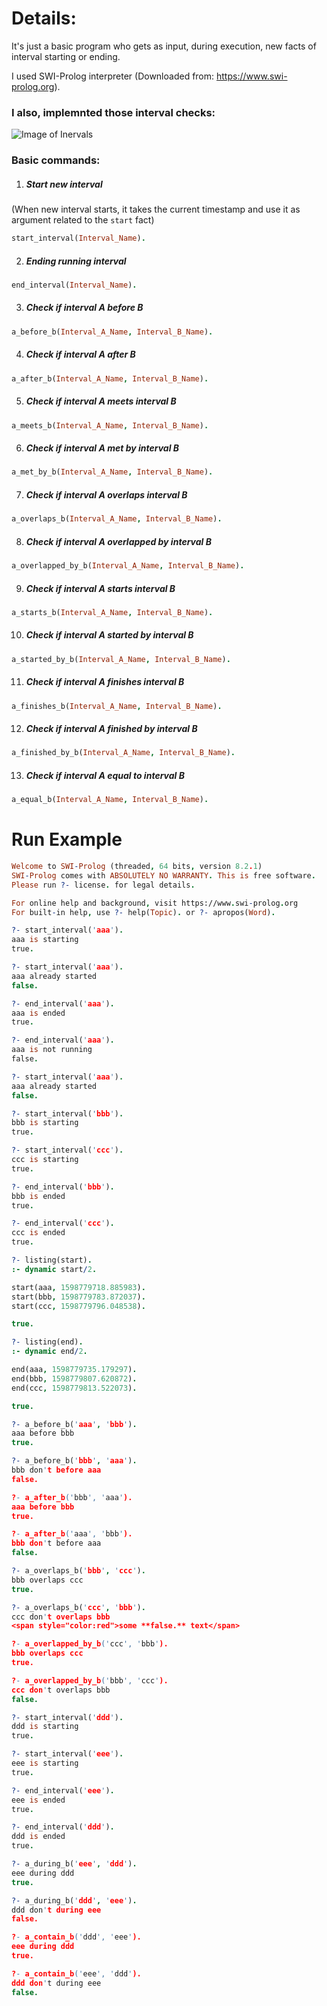 # Details:
It's just a basic program who gets as input, during execution, new facts of interval starting or ending.

I used SWI-Prolog interpreter (Downloaded from: https://www.swi-prolog.org).

### I also, implemnted those interval checks:
![Image of Inervals](https://www.researchgate.net/profile/Ioannis_Tsamardinos/publication/230561978/figure/fig2/AS:646067146223617@1531045819115/1-The-13-relations-between-intervals-in-Allens-algebra-Interval-A-is-always-either-at.png)

### Basic commands:
1. ##### Start new interval
(When new interval starts, it takes the current timestamp and use it as argument related to the `start` fact)
```prolog
start_interval(Interval_Name).
```
2. ##### Ending running interval
```prolog
end_interval(Interval_Name).
```
3. ##### Check if interval A before B 
```prolog
a_before_b(Interval_A_Name, Interval_B_Name).
```
4. ##### Check if interval A after B
```prolog
a_after_b(Interval_A_Name, Interval_B_Name).
```
5. ##### Check if interval A meets interval B 
```prolog
a_meets_b(Interval_A_Name, Interval_B_Name).
```
6. ##### Check if interval A met by interval B 
```prolog
a_met_by_b(Interval_A_Name, Interval_B_Name).
```
7. ##### Check if interval A overlaps interval B 
```prolog
a_overlaps_b(Interval_A_Name, Interval_B_Name).
```
8. ##### Check if interval A overlapped by interval B 
```prolog
a_overlapped_by_b(Interval_A_Name, Interval_B_Name).
```
9. ##### Check if interval A starts interval B 
```prolog
a_starts_b(Interval_A_Name, Interval_B_Name).
```
10. ##### Check if interval A started by interval B 
```prolog
a_started_by_b(Interval_A_Name, Interval_B_Name).
```
11. ##### Check if interval A finishes interval B 
```prolog
a_finishes_b(Interval_A_Name, Interval_B_Name).
```
12. ##### Check if interval A finished by interval B 
```prolog
a_finished_by_b(Interval_A_Name, Interval_B_Name).
```
13. ##### Check if interval A equal to interval B 
```prolog
a_equal_b(Interval_A_Name, Interval_B_Name).
```

# Run Example
```prolog
Welcome to SWI-Prolog (threaded, 64 bits, version 8.2.1)
SWI-Prolog comes with ABSOLUTELY NO WARRANTY. This is free software.
Please run ?- license. for legal details.

For online help and background, visit https://www.swi-prolog.org
For built-in help, use ?- help(Topic). or ?- apropos(Word).

?- start_interval('aaa').
aaa is starting
true.

?- start_interval('aaa').
aaa already started
false.

?- end_interval('aaa').
aaa is ended
true.

?- end_interval('aaa').
aaa is not running
false.

?- start_interval('aaa').
aaa already started
false.

?- start_interval('bbb').
bbb is starting
true.

?- start_interval('ccc').
ccc is starting
true.

?- end_interval('bbb').
bbb is ended
true.

?- end_interval('ccc').
ccc is ended
true.

?- listing(start).
:- dynamic start/2.

start(aaa, 1598779718.885983).
start(bbb, 1598779783.872037).
start(ccc, 1598779796.048538).

true.

?- listing(end).
:- dynamic end/2.

end(aaa, 1598779735.179297).
end(bbb, 1598779807.620872).
end(ccc, 1598779813.522073).

true.

?- a_before_b('aaa', 'bbb').
aaa before bbb
true.

?- a_before_b('bbb', 'aaa').
bbb don't before aaa
false.

?- a_after_b('bbb', 'aaa').
aaa before bbb
true.

?- a_after_b('aaa', 'bbb').
bbb don't before aaa
false.

?- a_overlaps_b('bbb', 'ccc').
bbb overlaps ccc
true.

?- a_overlaps_b('ccc', 'bbb').
ccc don't overlaps bbb
<span style="color:red">some **false.** text</span>

?- a_overlapped_by_b('ccc', 'bbb').
bbb overlaps ccc
true.

?- a_overlapped_by_b('bbb', 'ccc').
ccc don't overlaps bbb
false.

?- start_interval('ddd').
ddd is starting
true.

?- start_interval('eee').
eee is starting
true.

?- end_interval('eee').
eee is ended
true.

?- end_interval('ddd').
ddd is ended
true.

?- a_during_b('eee', 'ddd').
eee during ddd
true.

?- a_during_b('ddd', 'eee').
ddd don't during eee
false.

?- a_contain_b('ddd', 'eee').
eee during ddd
true.

?- a_contain_b('eee', 'ddd').
ddd don't during eee
false.
```

